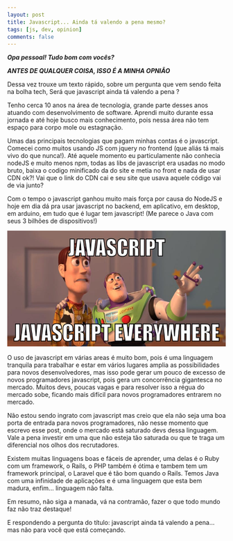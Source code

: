 ```yaml
---
layout: post
title: Javascript... Ainda tá valendo a pena mesmo?
tags: [js, dev, opinion]
comments: false
---
```

***Opa pessoal! Tudo bom com vocês?***

***ANTES DE QUALQUER COISA, ISSO É A MINHA OPNIÃO***

Dessa vez trouxe um texto rápido, sobre um pergunta que vem sendo feita na bolha tech, Será que javascript ainda tá valendo a pena ?

Tenho cerca 10 anos na área de tecnologia, grande parte desses anos atuando com desenvolvimento de software. Aprendi muito durante essa jornada e até hoje busco mais conhecimento, pois nessa área não tem espaço para corpo mole ou estagnação.

Umas das principais tecnologias que pagam minhas contas é o javascript. Comecei como muitos usando JS com jquery no frontend (que aliás tá mais vivo do que nunca!). Até aquele momento eu particulamente não conhecia nodeJS e muito menos npm, todas as libs de javascript era usadas no modo bruto, baixa o codigo minificado da do site e metia no front e nada de usar CDN ok?! Vai que o link do CDN cai e seu site que usava aquele código vai de via junto?

Com o tempo o javascript ganhou muito mais força por causa do NodeJS e hoje em dia dá pra usar javascript no backend, em aplicativo, em desktop, em arduino, em tudo que é lugar tem javascript! (Me parece o Java com seus 3 bilhões de dispositivos!)

![Javascript Everywhere](/assets/img/javascript-ends/javascript-every.jpg)

O uso de javascript em várias areas é muito bom, pois é uma linguagem tranquila para trabalhar e estar em vários lugares amplia as possibilidades para novos desenvolvedores, mas isso pode gerar um pouco de excesso de novos programadores javascript, pois gera um concorrência gigantesca no mercado. Muitos devs, poucas vagas e para resolver isso a régua do mercado sobe, ficando mais difícil para novos programadores entrarem no mercado.

Não estou sendo ingrato com javascript mas creio que ela não seja uma boa porta de entrada para novos programadores, não nesse momento que escrevo esse post, onde o mercado está saturado devs dessa linguagem. Vale a pena investir em uma que não esteja tão saturada ou que te traga um diferencial nos olhos dos recrutadores. 

Existem muitas linguagens boas e fáceis de aprender, uma delas é o Ruby com um framework, o Rails, o PHP também é ótima e tambem tem um framework principal, o Laravel que é tão bom quando o Rails. Temos Java com uma infinidade de aplicações e é uma linguagem que esta bem madura, enfim... linguagem não falta.

Em resumo, não siga a manada, vá na contramão, fazer o que todo mundo faz não traz destaque!

E respondendo a pergunta do título: javascript ainda tá valendo a pena... mas não para você que está começando.






